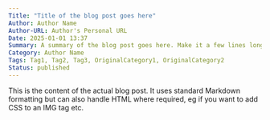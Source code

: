 ```yaml
---
Title: "Title of the blog post goes here"
Author: Author Name
Author-URL: Author's Personal URL
Date: 2025-01-01 13:37
Summary: A summary of the blog post goes here. Make it a few lines long, either by summarising the actual content of the entire post, introducing what the post is going to talk about, or just include the first paragraph or 2 from the post content.
Category: Author Name
Tags: Tag1, Tag2, Tag3, OriginalCategory1, OriginalCategory2
Status: published
---
```


This is the content of the actual blog post. It uses standard Markdown formatting but can also handle HTML where required, eg if you want to add CSS to an IMG tag etc.
